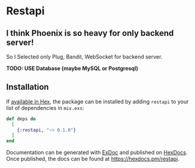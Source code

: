 # Restapi

## I think Phoenix is so heavy for only backend server!

So I Selected only Plug, Bandit, WebSocket for backend server.

**TODO: USE Database (maybe MySQL or Postgresql)**

## Installation

If [available in Hex](https://hex.pm/docs/publish), the package can be installed
by adding `restapi` to your list of dependencies in `mix.exs`:

```elixir
def deps do
  [
    {:restapi, "~> 0.1.0"}
  ]
end
```

Documentation can be generated with [ExDoc](https://github.com/elixir-lang/ex_doc)
and published on [HexDocs](https://hexdocs.pm). Once published, the docs can
be found at <https://hexdocs.pm/restapi>.
